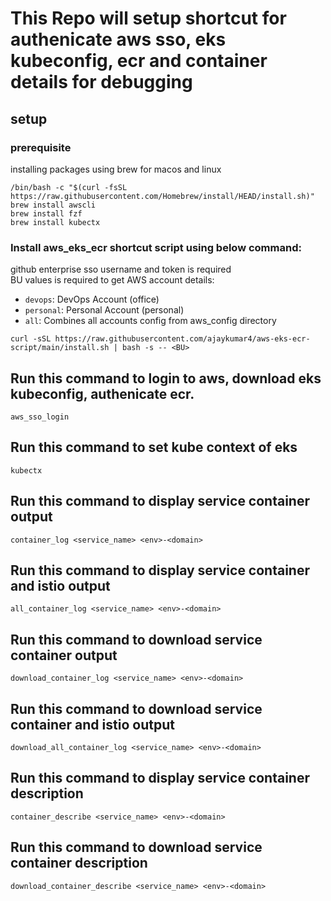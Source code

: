 # This Repo will setup shortcut for authenicate aws sso, eks kubeconfig, ecr and container details for debugging 


## setup
### prerequisite
installing packages using brew for macos and linux
```
/bin/bash -c "$(curl -fsSL https://raw.githubusercontent.com/Homebrew/install/HEAD/install.sh)"
brew install awscli
brew install fzf
brew install kubectx
```

### Install aws_eks_ecr shortcut script using below command:  

github enterprise sso username and token is required  
BU values is required to get AWS account details:

- `devops`: DevOps Account (office)
- `personal`: Personal Account (personal)
- `all`: Combines all accounts config from aws_config directory

```
curl -sSL https://raw.githubusercontent.com/ajaykumar4/aws-eks-ecr-script/main/install.sh | bash -s -- <BU>
```

## Run this command to login to aws, download eks kubeconfig, authenicate ecr.  
```
aws_sso_login
```

## Run this command to set kube context of eks
```
kubectx
```

## Run this command to display service container output
```
container_log <service_name> <env>-<domain>
```

## Run this command to display service container and istio output
```
all_container_log <service_name> <env>-<domain>
```
## Run this command to download service container output
```
download_container_log <service_name> <env>-<domain>
```

## Run this command to download service container and istio output
```
download_all_container_log <service_name> <env>-<domain>
```
## Run this command to display service container description 
```
container_describe <service_name> <env>-<domain>
```

## Run this command to download service container description 
```
download_container_describe <service_name> <env>-<domain>
```
